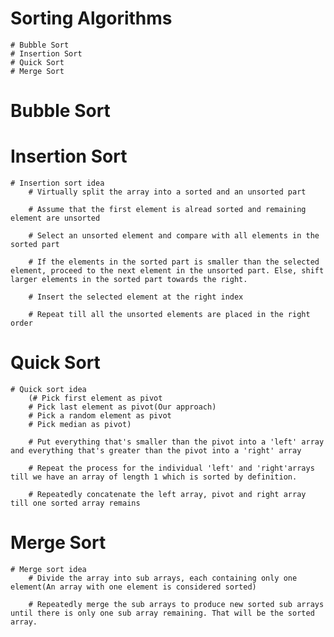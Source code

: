# Sorting Algorithms
    # Bubble Sort
    # Insertion Sort
    # Quick Sort
    # Merge Sort

# Bubble Sort

# Insertion Sort
    # Insertion sort idea
        # Virtually split the array into a sorted and an unsorted part

        # Assume that the first element is alread sorted and remaining element are unsorted

        # Select an unsorted element and compare with all elements in the sorted part

        # If the elements in the sorted part is smaller than the selected element, proceed to the next element in the unsorted part. Else, shift larger elements in the sorted part towards the right. 
        
        # Insert the selected element at the right index

        # Repeat till all the unsorted elements are placed in the right order

# Quick Sort
    # Quick sort idea
        (# Pick first element as pivot
        # Pick last element as pivot(Our approach)
        # Pick a random element as pivot
        # Pick median as pivot)

        # Put everything that's smaller than the pivot into a 'left' array and everything that's greater than the pivot into a 'right' array

        # Repeat the process for the individual 'left' and 'right'arrays till we have an array of length 1 which is sorted by definition.

        # Repeatedly concatenate the left array, pivot and right array till one sorted array remains

# Merge Sort
    # Merge sort idea
        # Divide the array into sub arrays, each containing only one element(An array with one element is considered sorted)

        # Repeatedly merge the sub arrays to produce new sorted sub arrays until there is only one sub array remaining. That will be the sorted array.